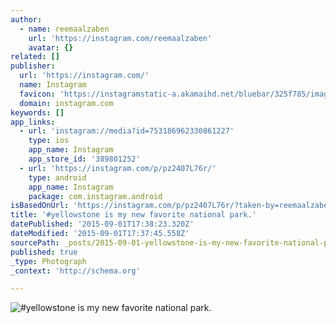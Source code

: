 ```yaml
---
author:
  - name: reemaalzaben
    url: 'https://instagram.com/reemaalzaben'
    avatar: {}
related: []
publisher:
  url: 'https://instagram.com/'
  name: Instagram
  favicon: 'https://instagramstatic-a.akamaihd.net/bluebar/325f785/images/ico/favicon.ico'
  domain: instagram.com
keywords: []
app_links:
  - url: 'instagram://media?id=753186962330861227'
    type: ios
    app_name: Instagram
    app_store_id: '389801252'
  - url: 'https://instagram.com/p/pz2407L76r/'
    type: android
    app_name: Instagram
    package: com.instagram.android
isBasedOnUrl: 'https://instagram.com/p/pz2407L76r/?taken-by=reemaalzaben'
title: '#yellowstone is my new favorite national park.'
datePublished: '2015-09-01T17:38:23.320Z'
dateModified: '2015-09-01T17:37:45.558Z'
sourcePath: _posts/2015-09-01-yellowstone-is-my-new-favorite-national-park.md
published: true
_type: Photograph
_context: 'http://schema.org'

---
```

![&num;yellowstone is my new favorite national park&period;](https://scontent.cdninstagram.com/hphotos-xta1/t51.2885-15/e15/10431748_314508102045479_954338618_n.jpg)